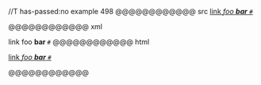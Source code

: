 //T has-passed:no
example 498
@@@@@@@@@@@@ src
[link *foo **bar** `#`*][ref]

[ref]: /uri
@@@@@@@@@@@@ xml
<?xml version="1.0" encoding="UTF-8"?>
<!DOCTYPE document SYSTEM "CommonMark.dtd">
<document xmlns="http://commonmark.org/xml/1.0">
  <paragraph>
    <link destination="/uri" title="">
      <text>link </text>
      <emph>
        <text>foo </text>
        <strong>
          <text>bar</text>
        </strong>
        <text> </text>
        <code>#</code>
      </emph>
    </link>
  </paragraph>
</document>
@@@@@@@@@@@@ html
<p><a href="/uri">link <em>foo <strong>bar</strong> <code>#</code></em></a></p>
@@@@@@@@@@@@
